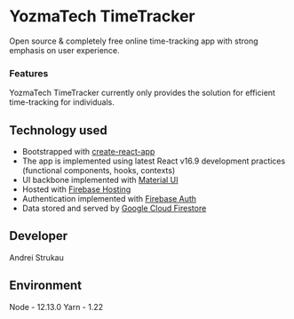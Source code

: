 # YozmaTech TimeTracker

Open source & completely free online time-tracking app with strong emphasis on user experience.

### Features

YozmaTech TimeTracker currently only provides the solution for efficient time-tracking for individuals.

## Technology used

* Bootstrapped with [create-react-app](https://github.com/facebook/create-react-app)
* The app is implemented using latest React v16.9 development practices (functional components, hooks, contexts)
* UI backbone implemented with [Material UI](https://material-ui.com/)
* Hosted with [Firebase Hosting](https://firebase.google.com/docs/hosting)
* Authentication implemented with [Firebase Auth](https://firebase.google.com/docs/auth)
* Data stored and served by [Google Cloud Firestore](https://cloud.google.com/firestore/)

## Developer
Andrei Strukau

## Environment
Node - 12.13.0
Yarn - 1.22
